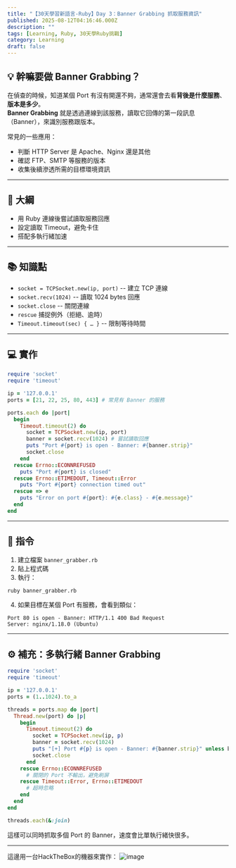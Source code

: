 ```yaml
---
title: "【30天學習新語言-Ruby】Day 3：Banner Grabbing 抓取服務資訊"
published: 2025-08-12T04:16:46.000Z
description: ""
tags: [Learning, Ruby, 30天學Ruby挑戰]
category: Learning
draft: false
---
```


## 💡 幹嘛要做 Banner Grabbing？
在偵查的時候，知道某個 Port 有沒有開還不夠，通常還會去看**背後是什麼服務**、**版本是多少**。  
**Banner Grabbing** 就是透過連線到該服務，讀取它回傳的第一段訊息（Banner），來識別服務跟版本。

常見的一些應用：
- 判斷 HTTP Server 是 Apache、Nginx 還是其他  
- 確認 FTP、SMTP 等服務的版本  
- 收集後續滲透所需的目標環境資訊  

---

## 🎯 大綱
- 用 Ruby 連線後嘗試讀取服務回應
- 設定讀取 Timeout，避免卡住
- 搭配多執行緒加速

---

## 📚 知識點
- `socket = TCPSocket.new(ip, port)` -- 建立 TCP 連線  
- `socket.recv(1024)` -- 讀取 1024 bytes 回應  
- `socket.close` -- 關閉連線  
- `rescue` 捕捉例外（拒絕、逾時）  
- `Timeout.timeout(sec) { … }` -- 限制等待時間  

---

## 💻 實作
```ruby
require 'socket'
require 'timeout'

ip = '127.0.0.1'
ports = [21, 22, 25, 80, 443] # 常見有 Banner 的服務

ports.each do |port|
  begin
    Timeout.timeout(2) do
      socket = TCPSocket.new(ip, port)
      banner = socket.recv(1024) # 嘗試讀取回應
      puts "Port #{port} is open - Banner: #{banner.strip}"
      socket.close
    end
  rescue Errno::ECONNREFUSED
    puts "Port #{port} is closed"
  rescue Errno::ETIMEDOUT, Timeout::Error
    puts "Port #{port} connection timed out"
  rescue => e
    puts "Error on port #{port}: #{e.class} - #{e.message}"
  end
end
````

---

## 🚀 指令

1. 建立檔案 `banner_grabber.rb`
2. 貼上程式碼
3. 執行：

```bash
ruby banner_grabber.rb
```

4. 如果目標在某個 Port 有服務，會看到類似：

```
Port 80 is open - Banner: HTTP/1.1 400 Bad Request
Server: nginx/1.18.0 (Ubuntu)
```

---

## ⚙️ 補充：多執行緒 Banner Grabbing

```ruby
require 'socket'
require 'timeout'

ip = '127.0.0.1'
ports = (1..1024).to_a

threads = ports.map do |port|
  Thread.new(port) do |p|
    begin
      Timeout.timeout(2) do
        socket = TCPSocket.new(ip, p)
        banner = socket.recv(1024)
        puts "[+] Port #{p} is open - Banner: #{banner.strip}" unless banner.empty?
        socket.close
      end
    rescue Errno::ECONNREFUSED
      # 關閉的 Port 不輸出，避免刷屏
    rescue Timeout::Error, Errno::ETIMEDOUT
      # 超時忽略
    end
  end
end

threads.each(&:join)
```

這樣可以同時抓取多個 Port 的 Banner，速度會比單執行緒快很多。

---
這邊用一台HackTheBox的機器來實作：
![image](https://hackmd.io/_uploads/H1bpCpvuee.png)
